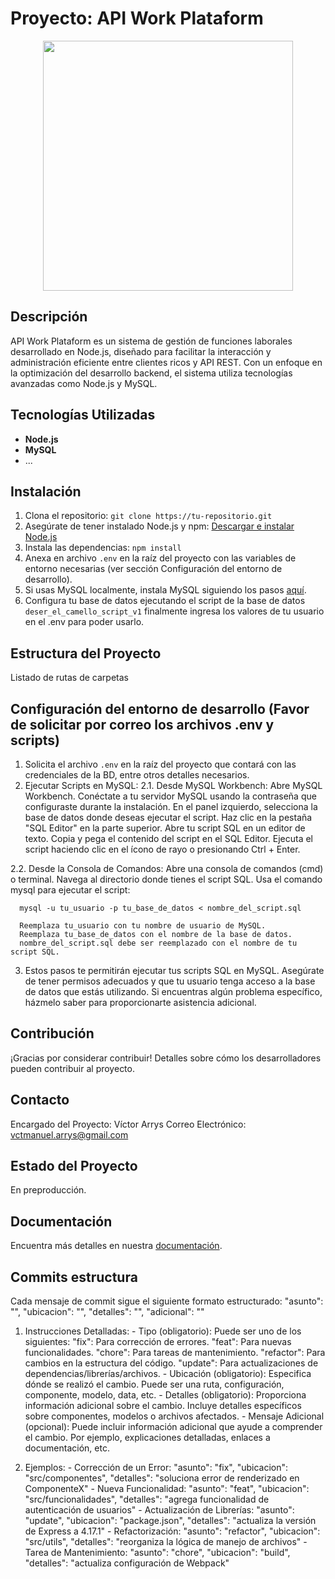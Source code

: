 # Proyecto: API Work Plataform

<p align="center">
  <img src="https://miro.medium.com/v2/resize:fit:1055/1*dZA2XUPPibLK59U4-PK82Q.png" width="400">
</p>

## Descripción
API Work Plataform es un sistema de gestión de funciones laborales desarrollado en Node.js, diseñado para facilitar la interacción y administración eficiente entre clientes ricos y API REST. Con un enfoque en la optimización del desarrollo backend, el sistema utiliza tecnologías avanzadas como Node.js y MySQL.

## Tecnologías Utilizadas
- **Node.js**
- **MySQL**
- ...

## Instalación
1. Clona el repositorio: `git clone https://tu-repositorio.git`
2. Asegúrate de tener instalado Node.js y npm: [Descargar e instalar Node.js](https://nodejs.org/)
3. Instala las dependencias: `npm install`
4. Anexa en archivo `.env` en la raíz del proyecto con las variables de entorno necesarias (ver sección Configuración del entorno de desarrollo).
5.  Si usas MySQL localmente, instala MySQL siguiendo los pasos [aquí](https://dev.mysql.com/downloads/mysql/).
6. Configura tu base de datos ejecutando el script de la base de datos `deser_el_camello_script_v1` finalmente ingresa los valores de tu usuario en el .env para poder usarlo. 

## Estructura del Proyecto
Listado de rutas de carpetas


## Configuración del entorno de desarrollo (Favor de solicitar por correo los archivos .env y scripts)
1. Solicita el archivo `.env` en la raíz del proyecto que contará con las credenciales de la BD, entre otros detalles necesarios.
2. Ejecutar Scripts en MySQL:
  2.1. Desde MySQL Workbench:
    Abre MySQL Workbench.
    Conéctate a tu servidor MySQL usando la contraseña que configuraste durante la instalación.
    En el panel izquierdo, selecciona la base de datos donde deseas ejecutar el script.
    Haz clic en la pestaña "SQL Editor" en la parte superior.
    Abre tu script SQL en un editor de texto.
    Copia y pega el contenido del script en el SQL Editor.
    Ejecuta el script haciendo clic en el ícono de rayo o presionando Ctrl + Enter.

  2.2. Desde la Consola de Comandos:
    Abre una consola de comandos (cmd) o terminal.
    Navega al directorio donde tienes el script SQL.
    Usa el comando mysql para ejecutar el script:
    
      mysql -u tu_usuario -p tu_base_de_datos < nombre_del_script.sql

      Reemplaza tu_usuario con tu nombre de usuario de MySQL.
      Reemplaza tu_base_de_datos con el nombre de la base de datos.
      nombre_del_script.sql debe ser reemplazado con el nombre de tu script SQL.

3. Estos pasos te permitirán ejecutar tus scripts SQL en MySQL. Asegúrate de tener permisos adecuados y que tu usuario tenga acceso a la base de datos que estás utilizando. Si encuentras algún problema específico, házmelo saber para proporcionarte asistencia adicional.

## Contribución
¡Gracias por considerar contribuir! Detalles sobre cómo los desarrolladores pueden contribuir al proyecto.

## Contacto
Encargado del Proyecto: Víctor Arrys
Correo Electrónico: vctmanuel.arrys@gmail.com

## Estado del Proyecto
En preproducción.

## Documentación
Encuentra más detalles en nuestra [documentación](https://victor-manuel-arredondo-reyes.atlassian.net/l/cp/dNLAXB2h).

## Commits estructura
Cada mensaje de commit sigue el siguiente formato estructurado:
  "asunto": "<tipo>",
  "ubicacion": "<ruta o ubicacion>",
  "detalles": "<informacion detallada>",
  "adicional": "<mensaje adicional opcional>"

  1. Instrucciones Detalladas:
    - Tipo (obligatorio):
        Puede ser uno de los siguientes:
            "fix": Para corrección de errores.
            "feat": Para nuevas funcionalidades.
            "chore": Para tareas de mantenimiento.
            "refactor": Para cambios en la estructura del código.
            "update": Para actualizaciones de dependencias/librerías/archivos.
    - Ubicación (obligatorio):
        Especifica dónde se realizó el cambio. Puede ser una ruta, configuración, componente, modelo, data, etc.
    - Detalles (obligatorio):
        Proporciona información adicional sobre el cambio. Incluye detalles específicos sobre componentes, modelos o archivos afectados.
    - Mensaje Adicional (opcional):
        Puede incluir información adicional que ayude a comprender el cambio. Por ejemplo, explicaciones detalladas, enlaces a documentación, etc.
  
  2. Ejemplos:
    - Corrección de un Error:
      "asunto": "fix",
      "ubicacion": "src/componentes",
      "detalles": "soluciona error de renderizado en ComponenteX"
    - Nueva Funcionalidad:
      "asunto": "feat",
      "ubicacion": "src/funcionalidades",
      "detalles": "agrega funcionalidad de autenticación de usuarios"
    - Actualización de Librerías:
      "asunto": "update",
      "ubicacion": "package.json",
      "detalles": "actualiza la versión de Express a 4.17.1"
    - Refactorización:
      "asunto": "refactor",
      "ubicacion": "src/utils",
      "detalles": "reorganiza la lógica de manejo de archivos"
    - Tarea de Mantenimiento:
      "asunto": "chore",
      "ubicacion": "build",
      "detalles": "actualiza configuración de Webpack"
    
